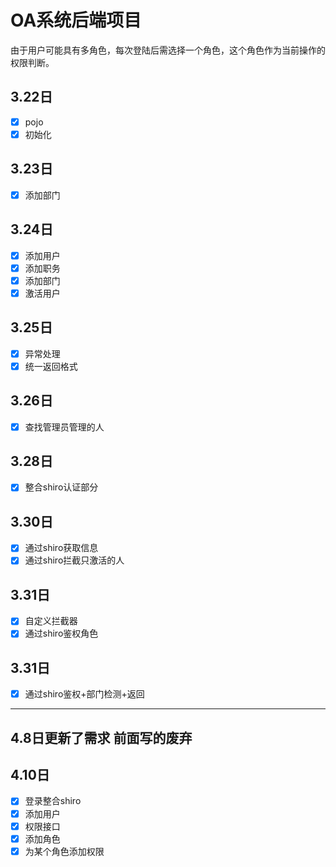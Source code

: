 # OA系统后端项目
由于用户可能具有多角色，每次登陆后需选择一个角色，这个角色作为当前操作的权限判断。
## 3.22日
- [x] pojo
- [x] 初始化
## 3.23日
- [x] 添加部门
## 3.24日
- [x] 添加用户
- [x] 添加职务
- [x] 添加部门
- [x] 激活用户
## 3.25日
- [x] 异常处理
- [x] 统一返回格式
## 3.26日
- [x] 查找管理员管理的人

## 3.28日
- [x] 整合shiro认证部分
## 3.30日
- [x] 通过shiro获取信息
- [x] 通过shiro拦截只激活的人
## 3.31日
- [x] 自定义拦截器
- [x] 通过shiro鉴权角色
## 3.31日
- [x] 通过shiro鉴权+部门检测+返回
---
## 4.8日更新了需求 前面写的废弃
## 4.10日
- [x] 登录整合shiro
- [x] 添加用户
- [x] 权限接口
- [x] 添加角色
- [x] 为某个角色添加权限
